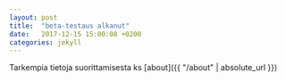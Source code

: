 ```yaml
---
layout: post
title:  "beta-testaus alkanut"
date:   2017-12-15 15:00:08 +0200
categories: jekyll 
---
```


Tarkempia tietoja suorittamisesta ks [about]({{ "/about" | absolute_url }})